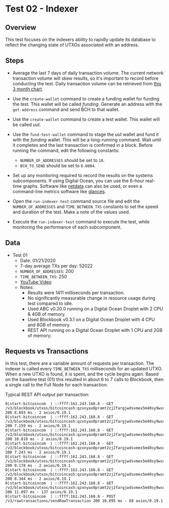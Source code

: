 # Test 02 - Indexer

## Overview
This test focuses on the indexers ability to rapidly update its database to reflect the changing state of UTXOs associated with an address.

## Steps

- Average the last 7 days of daily transaction volume. The current network transaction volume will skew results, so it's important to record before conducting the test. Daily transaction volume can be retrieved from [this 3 month chart](https://bitinfocharts.com/comparison/bitcoin%20cash-transactions.html#3m).

- Use the `create-wallet` command to create a funding wallet for funding the test. This wallet will be called *funding*. Generate an address with the `get-address` command and send BCH to that wallet.

- Use the `create-wallet` command to create a test wallet. This wallet will be called *uut*.

- Use the `fund-test-wallet` command to stage the *uut* wallet and fund it with the *funding* wallet. This will be a long-running command. Wait until it completes and the last transaction is confirmed in a block. Before running the command, edit the following constants:
  - `NUMBER_OF_ADDRESSES` should be set to `10`.
  - `BCH_TO_SEND` should be set to `0.0004`.

- Set up any monitoring required to record the results on the systems subcomponents. If using Digital Ocean, you can use the 6-hour real-time graphs. Software like [netdata](https://github.com/netdata/netdata) can also be used, or even a command-line metrics software like [glances](https://nicolargo.github.io/glances/).

- Open the `run-indexer-test` command source file and edit the `NUMBER_OF_ADDRESSES` and `TIME_BETWEEN_TXS` constants to set the speed and duration of the test. Make a note of the values used.

- Execute the `run-indexer-test` command to execute the test, while monitoring the performance of each subcomponent.

## Data

- Test 01
  - Date: 01/21/2020
  - 7-day average TXs per day: 52022
  - `NUMBER_OF_ADDRESSES`: 200
  - `TIME_BETWEEN_TXS`: 250
  - [YouTube Video](https://youtu.be/z8fwKPAYqf4)
  - Notes:
    - Results were 1411 milliseconds per transaction.
    - No significantly measurable change in resource usage during test compared to idle.
    - Used ABC v0.20.0 running on a Digital Ocean Droplet with 2 CPU & 4GB of memory.
    - Used Blockbook v0.3.1 on a Digital Ocean Droplet with 4 CPU and 8GB of memory.
    - REST API running on a Digital Ocean Droplet with 1 CPU and 2GB of memory.


## Requests vs Transactions
In this test, there are a variable amount of requests per transaction. The indexer is called every `TIME_BETWEEN_TXS` milliseconds for an updated UTXO. When a new UTXO is found, it is spent, and the cycle begins again. Based on the baseline test (01) this resulted in about 6 to 7 calls to Blockbook, then a single call to the Full Node for each transaction.

Typical REST API output per transaction:
```
0|start-bitcoincom  | ::ffff:162.243.168.8 - GET /v3/blockbook/utxos/bitcoincash:qzxnyax0pramt2zj2fargjwdsvmex5m40sy9wxxmnq 200 8.693 ms - 2 axios/0.19.1
0|start-bitcoincom  | ::ffff:162.243.168.8 - GET /v3/blockbook/utxos/bitcoincash:qzxnyax0pramt2zj2fargjwdsvmex5m40sy9wxxmnq 200 7.159 ms - 2 axios/0.19.1
0|start-bitcoincom  | ::ffff:162.243.168.8 - GET /v3/blockbook/utxos/bitcoincash:qzxnyax0pramt2zj2fargjwdsvmex5m40sy9wxxmnq 200 10.810 ms - 2 axios/0.19.1
0|start-bitcoincom  | ::ffff:162.243.168.8 - GET /v3/blockbook/utxos/bitcoincash:qzxnyax0pramt2zj2fargjwdsvmex5m40sy9wxxmnq 200 7.243 ms - 2 axios/0.19.1
0|start-bitcoincom  | ::ffff:162.243.168.8 - GET /v3/blockbook/utxos/bitcoincash:qzxnyax0pramt2zj2fargjwdsvmex5m40sy9wxxmnq 200 9.178 ms - 2 axios/0.19.1
0|start-bitcoincom  | ::ffff:162.243.168.8 - GET /v3/blockbook/utxos/bitcoincash:qzxnyax0pramt2zj2fargjwdsvmex5m40sy9wxxmnq 200 8.344 ms - 2 axios/0.19.1
0|start-bitcoincom  | ::ffff:162.243.168.8 - GET /v3/blockbook/utxos/bitcoincash:qzxnyax0pramt2zj2fargjwdsvmex5m40sy9wxxmnq 200 11.897 ms - 137 axios/0.19.1
0|start-bitcoincom  | ::ffff:162.243.168.8 - POST /v3/rawtransactions/sendRawTransaction 200 10.895 ms - 68 axios/0.19.1

```
